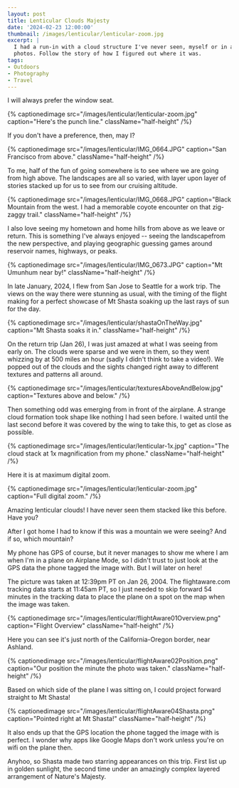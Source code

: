 ```yaml
---
layout: post
title: Lenticular Clouds Majesty
date: '2024-02-23 12:00:00'
thumbnail: /images/lenticular/lenticular-zoom.jpg
excerpt: |
  I had a run-in with a cloud structure I've never seen, myself or in any
  photos. Follow the story of how I figured out where it was.
tags:
- Outdoors
- Photography
- Travel
---
```


I will always prefer the window seat.

{% captionedimage src="/images/lenticular/lenticular-zoom.jpg" caption="Here's the punch line." className="half-height" /%}

If you don't have a preference, then, may I?

{% captionedimage src="/images/lenticular/IMG_0664.JPG" caption="San Francisco from above." className="half-height" /%}

To me, half of the fun of going somewhere is to see where we are going from high above. The landscapes are all so varied, with layer upon layer of stories stacked up for us to see from our cruising altitude.

{% captionedimage src="/images/lenticular/IMG_0668.JPG" caption="Black Mountain from the west. I had a memorable coyote encounter on that zig-zaggy trail." className="half-height" /%}

I also love seeing my hometown and home hills from above as we leave or return. This is something I've always enjoyed -- seeing the landscapefrom the new perspective, and playing geographic guessing games around reservoir names, highways, or peaks.

{% captionedimage src="/images/lenticular/IMG_0673.JPG" caption="Mt Umunhum near by!" className="half-height" /%}

In late January, 2024, I flew from San Jose to Seattle for a work trip. The
views on the way there were stunning as usual, with the timing of the flight
making for a perfect showcase of Mt Shasta soaking up the last rays of sun for
the day.

{% captionedimage src="/images/lenticular/shastaOnTheWay.jpg" caption="Mt Shasta soaks it in." className="half-height" /%}

On the return trip (Jan 26), I was just amazed at what I was seeing from early on. The clouds were sparse and we were in them, so they went whizzing by at 500 miles an hour (sadly I didn't think to take a video!). We popped out of the clouds and the sights changed right away to different textures and patterns all around.

{% captionedimage src="/images/lenticular/texturesAboveAndBelow.jpg" caption="Textures above and below." /%}

Then something odd was emerging from in front of the airplane. A strange cloud formation took shape like nothing I had seen before. I waited until the last second before it was covered by the wing to take this, to get as close as possible.

{% captionedimage src="/images/lenticular/lenticular-1x.jpg" caption="The cloud stack at 1x magnification from my phone." className="half-height" /%}

Here it is at maximum digital zoom.

{% captionedimage src="/images/lenticular/lenticular-zoom.jpg" caption="Full digital zoom." /%}

Amazing lenticular clouds! I have never seen them stacked like this before. Have you?

After I got home I had to know if this was a mountain we were seeing? And if
so, which mountain?

My phone has GPS of course, but it never manages to show me where I am when I'm
in a plane on Airplane Mode, so I didn't trust to just look at the GPS data the
phone tagged the image with. But I will later on here!

The picture was taken at 12:39pm PT on Jan 26, 2004. The flightaware.com
tracking data starts at 11:45am PT, so I just needed to skip forward 54 minutes
in the tracking data to place the plane on a spot on the map when the image was
taken.

{% captionedimage src="/images/lenticular/flightAware01Overview.png" caption="Flight Overview" className="half-height" /%}

Here you can see it's just north of the California-Oregon border, near Ashland.

{% captionedimage src="/images/lenticular/flightAware02Position.png" caption="Our position the minute the photo was taken." className="half-height" /%}

Based on which side of the plane I was sitting on, I could project forward
straight to Mt Shasta!

{% captionedimage src="/images/lenticular/flightAware04Shasta.png" caption="Pointed right at Mt Shasta!" className="half-height" /%}

It also ends up that the GPS location the phone tagged the image with is
perfect. I wonder why apps like Google Maps don't work unless you're on wifi on
the plane then.

Anyhoo, so Shasta made two starring appearances on this trip. First list up in golden
sunlight, the second time under an amazingly complex layered arrangement of
Nature's Majesty.
